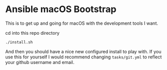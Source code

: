 # Ansible macOS Bootstrap

This is to get up and going for macOS with the development tools I want.

cd into this repo directory

```shell
./install.sh
```

And then you should have a nice new configured install to play with. If you use
this for yourself I would recommend changing `tasks/git.yml` to reflect your
github username and email.
